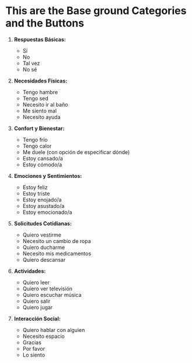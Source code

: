 # This are the Base ground Categories and the Buttons 

1. **Respuestas Básicas:**
   - Sí
   - No
   - Tal vez
   - No sé

2. **Necesidades Físicas:**
   - Tengo hambre
   - Tengo sed
   - Necesito ir al baño
   - Me siento mal
   - Necesito ayuda

3. **Confort y Bienestar:**
   - Tengo frío
   - Tengo calor
   - Me duele (con opción de especificar dónde)
   - Estoy cansado/a
   - Estoy cómodo/a

4. **Emociones y Sentimientos:**
   - Estoy feliz
   - Estoy triste
   - Estoy enojado/a
   - Estoy asustado/a
   - Estoy emocionado/a

5. **Solicitudes Cotidianas:**
   - Quiero vestirme
   - Necesito un cambio de ropa
   - Quiero ducharme
   - Necesito mis medicamentos
   - Quiero descansar

6. **Actividades:**
   - Quiero leer
   - Quiero ver televisión
   - Quiero escuchar música
   - Quiero salir
   - Quiero jugar

7. **Interacción Social:**
   - Quiero hablar con alguien
   - Necesito espacio
   - Gracias
   - Por favor
   - Lo siento
